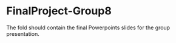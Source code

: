 # FinalProject-Group8
The fold should contain the final Powerpoints slides for the group presentation.

